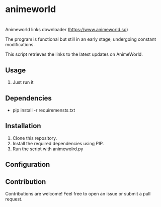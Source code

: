 # animeworld
#
Animeworld links downloader (https://www.animeworld.so)

The program is functional but still in an early stage, undergoing constant modifications.

This script retrieves the links to the latest updates on AnimeWorld.

## Usage

1. Just run it

## Dependencies

- pip install -r requiremensts.txt

## Installation

1. Clone this repository.
2. Install the required dependencies using PIP.
3. Run the script with animewolrd.py

## Configuration


## Contribution

Contributions are welcome! Feel free to open an issue or submit a pull request.
